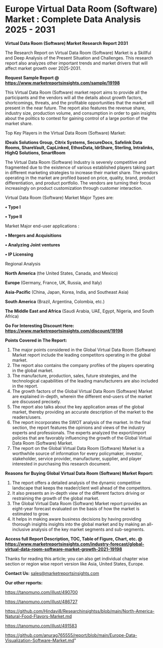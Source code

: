 # Europe Virtual Data Room (Software) Market : Complete Data Analysis 2025 - 2031

<strong>Virtual Data Room (Software) Market Research Report 2031</strong>

The Research Report on Virtual Data Room (Software) Market is a Skillful and Deep Analysis of the Present Situation and Challenges. This research report also analyzes other important trends and market drivers that will affect market growth over 2025-2031.

<strong>Request Sample Report @ <a href=https://www.marketreportsinsights.com/sample/19198>https://www.marketreportsinsights.com/sample/19198</a></strong>

This Virtual Data Room (Software) market report aims to provide all the participants and the vendors will all the details about growth factors, shortcomings, threats, and the profitable opportunities that the market will present in the near future. The report also features the revenue share, industry size, production volume, and consumption in order to gain insights about the politics to contest for gaining control of a large portion of the market share.

Top Key Players in the Virtual Data Room (Software) Market:

<strong>IDeals Solutions Group, Citrix Systems, SecureDocs, Safelink Data Rooms, ShareVault, CapLinked, EthosData, IdrShare, Sterling, Intralinks, HighQ Solutions, SmartRoom</strong>

The Virtual Data Room (Software) Industry is severely competitive and fragmented due to the existence of various established players taking part in different marketing strategies to increase their market share. The vendors operating in the market are profiled based on price, quality, brand, product differentiation, and product portfolio. The vendors are turning their focus increasingly on product customization through customer interaction.

Virtual Data Room (Software) Market Major Types are:

<strong>• Type I

• Type II</strong>

Market Major end-user applications :

<strong>• Mergers and Acquisitions

• Analyzing Joint ventures

• IP Licensing</strong>

Regional Analysis

</u><strong><b>North America</b></strong> (the United States, Canada, and Mexico)

<strong><b>Europe </b></strong>(Germany, France, UK, Russia, and Italy)

<strong><b>Asia-Pacific</b></strong> (China, Japan, Korea, India, and Southeast Asia)

<strong><b>South America</b></strong> (Brazil, Argentina, Colombia, etc.)

<strong><b>The Middle East and Africa</b></strong> (Saudi Arabia, UAE, Egypt, Nigeria, and South Africa)

<strong>Go For Interesting Discount Here: <a href=https://www.marketreportsinsights.com/discount/19198>https://www.marketreportsinsights.com/discount/19198</a></strong>

<strong>Points Covered in The Report:</strong>
<ol>
  <li>The major points considered in the Global Virtual Data Room (Software) Market report include the leading competitors operating in the global market.</li>
  <li>The report also contains the company profiles of the players operating in the global market.</li>
  <li>The manufacture, production, sales, future strategies, and the technological capabilities of the leading manufacturers are also included in the report.</li>
  <li>The growth factors of the Global Virtual Data Room (Software) Market are explained in-depth, wherein the different end-users of the market are discussed precisely.</li>
  <li>The report also talks about the key application areas of the global market, thereby providing an accurate description of the market to the readers/users.</li>
  <li>The report incorporates the SWOT analysis of the market. In the final section, the report features the opinions and views of the industry experts and professionals. The experts analyzed the export/import policies that are favorably influencing the growth of the Global Virtual Data Room (Software) Market.</li>
  <li>The report on the Global Virtual Data Room (Software) Market is a worthwhile source of information for every policymaker, investor, stakeholder, service provider, manufacturer, supplier, and player interested in purchasing this research document.</li>
</ol>
<strong>Reasons for Buying Global Virtual Data Room (Software) Market Report:</strong>

<ol>
  <li>The report offers a detailed analysis of the dynamic competitive landscape that keeps the reader/client well ahead of the competitors.</li>
  <li>It also presents an in-depth view of the different factors driving or restraining the growth of the global market.</li>
  <li>The Global Virtual Data Room (Software) Market report provides an eight-year forecast evaluated on the basis of how the market is estimated to grow.</li>
  <li>It helps in making aware business decisions by having providing thorough insights insights into the global market and by making an all-inclusive analysis of the key market segments and sub-segments.</li>
</ol>
<strong>Access full Report Description, TOC, Table of Figure, Chart, etc. @ <a href=https://www.marketreportsinsights.com/industry-forecast/global-virtual-data-room-software-market-growth-2021-19198>https://www.marketreportsinsights.com/industry-forecast/global-virtual-data-room-software-market-growth-2021-19198</a></strong>


Thanks for reading this article; you can also get individual chapter wise section or region wise report version like Asia, United States, Europe.

<strong>Contact Us:</strong>
sales@marketreportsinsights.com

<strong>Our other reports:</strong>

<a href=https://tanomuno.com/illust/490700>https://tanomuno.com/illust/490700</a>

<a href=https://tanomuno.com/illust/486727>https://tanomuno.com/illust/486727</a>

<a href=https://github.com/Hindavi8/Researchinsightss/blob/main/North-America-Natural-Food-Flavors-Market.md>https://github.com/Hindavi8/Researchinsightss/blob/main/North-America-Natural-Food-Flavors-Market.md</a>

<a href=https://tanomuno.com/illust/491583>https://tanomuno.com/illust/491583</a>

<a href=https://github.com/anurag765555/report/blob/main/Europe-Data-Visualization-Software-Market.md>https://github.com/anurag765555/report/blob/main/Europe-Data-Visualization-Software-Market.md</a>"
